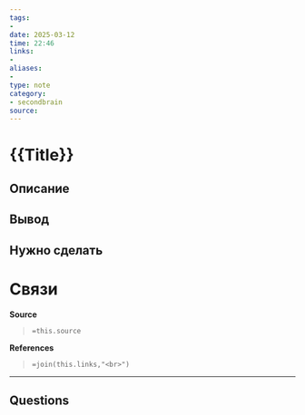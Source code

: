 ```yaml
---
tags: 
- 
date: 2025-03-12
time: 22:46
links: 
-
aliases: 
-
type: note
category: 
- secondbrain
source: 
---
```

# {{Title}}

**Описание**
- 

**Вывод**
- 


**Нужно сделать**
- 


# Связи

**Source**
>`=this.source`

**References**
>`=join(this.links,"<br>")`

---

**Questions**
-